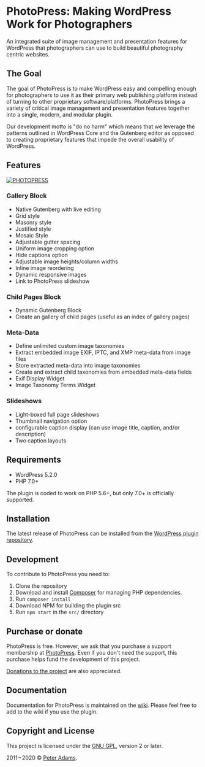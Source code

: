# PhotoPress: Making WordPress Work for Photographers

An integrated suite of image management and presentation features for WordPress that photographers can use to build beautiful photography centric websites.


## The Goal

The goal of PhotoPress is to make WordPress easy and compelling enough for photographers to use it as their primary web publishing platform instead of turning to other proprietary software/platforms. PhotoPress brings a variety of critical image management and presentation features together into a single, modern, and modular plugin. 

Our development motto is "do no harm" which means that we leverage the patterns outlined in WordPress Core and the Gutenberg editor as opposed to creating proprietary features that impede the overall usability of WordPress.

## Features

[![PHOTOPRESS](https://github.com/photopress-dev/photopress-plugin/blob/master/.wordpress-org/screenshot-1.gif)](https://wordpress.org/plugins/photopress/)

### Gallery Block 
- Native Gutenberg with live editing
- Grid style
- Masonry style
- Justified style
- Mosaic Style
- Adjustable gutter spacing
- Uniform image cropping option
- Hide captions option
- Adjustable image heights/column widths
- Inline image reordering
- Dynamic responsive images
- Link to PhotoPress slideshow

### Child Pages Block

- Dynamic Gutenberg Block
- Create an gallery of child pages (useful as an index of gallery pages)

### Meta-Data

- Define unlimited custom image taxonomies
- Extract embedded image EXIF, IPTC, and XMP meta-data from image files
- Store extracted meta-data into image taxonomies
- Create and extract child taxonomies from embedded meta-data fields
- Exif Display Widget
- Image Taxonomy Terms Widget

### Slideshows

- Light-boxed full page slideshows
- Thumbnail navigation option
- configurable caption display (can use image title, caption, and/or description)
- Two caption layouts

## Requirements

* WordPress 5.2.0
* PHP 7.0+

The plugin is coded to work on PHP 5.6+, but only 7.0+ is officially supported.

## Installation

The latest release of PhotoPress can be installed from the [WordPress plugin repository](https://wordpress.org/plugins/photopress/). 

## Development 

To contribute to PhotoPress you need to:

1. Clone the repository
2. Download and install [Composer](https://getcomposer.org/) for managing PHP dependencies.
3. Run `composer install`
4. Download NPM for building the plugin src
5. Run `npm start` in the `src/` directory

## Purchase or donate

PhotoPress is free.  However, we ask that you purchase a support membership at [PhotoPress](http://photopressdev.com).  Even if you don't need the support, this purchase helps fund the development of this project.

[Donations to the project](http://paypal.me/padams) are also appreciated.

## Documentation

Documentation for PhotoPress is maintained on the [wiki](https://github.com/photopress-dev/photopress-plugin/wiki).  Please feel free to add to the wiki if you use the plugin.


## Copyright and License

This project is licensed under the [GNU GPL](http://www.gnu.org/licenses/old-licenses/gpl-2.0.html), version 2 or later.

2011&thinsp;&ndash;&thinsp;2020 &copy; [Peter Adams](http://peteradams.org).
